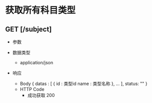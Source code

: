 # 获取所有科目类型

## GET [/subject]

+ 参数

+ 数据类型
  + application/json

+ 响应
  + Body
        {
          datas : [
            {
              id : 类型id
              name : 类型名称
            },
            ...
          ],
          status: ""
        }
  + HTTP Code
    + 成功获取 200
